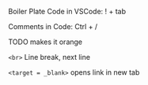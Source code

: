 Boiler  Plate Code in VSCode:
! + tab

Comments in Code:
Ctrl + /

TODO makes it orange

`<br>` Line break, next line

`<target = _blank>` opens link in new tab